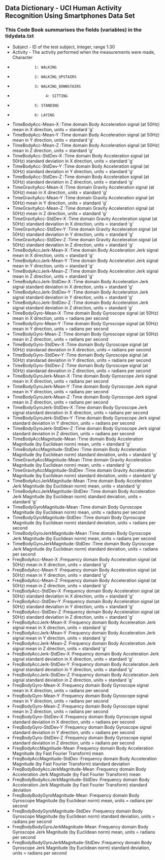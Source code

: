 ## Data Dictionary - UCI Human Activity Recognition Using Smartphones Data Set

### This Code Book summarises the fields (variables) in the tidydata.txt

* Subject - ID of the test subject, Integer, range 1:30
* Activity - The activity performed when the measurements were made, Character
*				1: WALKING
*				2: WALKING_UPSTAIRS
*				3: WALKING_DOWNSTAIRS
* 		             4: SITTING
*				5: STANDING
*				6: LAYING
* TimeBodyAcc-Mean-X          :Time domain Body Acceleration signal (at 50Hz) mean in X direction, units = standard 'g' 
* TimeBodyAcc-Mean-Y      		:Time domain Body Acceleration signal (at 50Hz) mean in Y direction, units = standard 'g'
* TimeBodyAcc-Mean-Z         	:Time domain Body Acceleration signal (at 50Hz) mean in Z direction, units = standard 'g'
* TimeBodyAcc-StdDev-X       :Time domain Body Acceleration signal (at 50Hz) standard deviation in X direction, units = standard 'g'
* TimeBodyAcc-StdDev-Y        :Time domain Body Acceleration signal (at 50Hz) standard deviation in Y direction, units = standard 'g'
* TimeBodyAcc-StdDev-Z        :Time domain Body Acceleration signal (at 50Hz) standard deviation in Z direction, units = standard 'g'
* TimeGravityAcc-Mean-X       :Time domain Gravity Acceleration signal (at 50Hz) mean in X direction, units = standard 'g'
* TimeGravityAcc-Mean-Y       :Time domain Gravity Acceleration signal (at 50Hz) mean in Y direction, units = standard 'g'
* TimeGravityAcc-Mean-Z       :Time domain Gravity Acceleration signal (at 50Hz) mean in Z direction, units = standard 'g'
* TimeGravityAcc-StdDev-X     :Time domain Gravity Acceleration signal (at 50Hz) standard deviation in X direction, units = standard 'g'
* TimeGravityAcc-StdDev-Y     :Time domain Gravity Acceleration signal (at 50Hz) standard deviation in Y direction, units = standard 'g'
* TimeGravityAcc-StdDev-Z     :Time domain Gravity Acceleration signal (at 50Hz) standard deviation in Z direction, units = standard 'g'
* TimeBodyAccJerk-Mean-X      :Time domain Body Acceleration Jerk signal mean in X direction, units = standard 'g'
* TimeBodyAccJerk-Mean-Y      :Time domain Body Acceleration Jerk signal mean in Y direction, units = standard 'g'
* TimeBodyAccJerk-Mean-Z      :Time domain Body Acceleration Jerk signal mean in Z direction, units = standard 'g'
* TimeBodyAccJerk-StdDev-X    :Time domain Body Acceleration Jerk signal standard deviation in X direction, units = standard 'g'
* TimeBodyAccJerk-StdDev-Y    :Time domain Body Acceleration Jerk signal standard deviation in Y direction, units = standard 'g'
* TimeBodyAccJerk-StdDev-Z    :Time domain Body Acceleration Jerk signal standard deviation in Z direction, units = standard 'g'
* TimeBodyGyro-Mean-X         :Time domain Body Gyroscope signal (at 50Hz) mean in X direction, units = radians per second 
* TimeBodyGyro-Mean-Y         :Time domain Body Gyroscope signal (at 50Hz) mean in Y direction, units = radians per second 
* TimeBodyGyro-Mean-Z         :Time domain Body Gyroscope signal (at 50Hz) mean in Z direction, units = radians per second 
* TimeBodyGyro-StdDev-X       :Time domain Body Gyroscope signal (at 50Hz) standarad deviation in X direction, units = radians per second
* TimeBodyGyro-StdDev-Y       :Time domain Body Gyroscope signal (at 50Hz) standarad deviation in Y direction, units = radians per second
* TimeBodyGyro-StdDev-Z       :Time domain Body Gyroscope signal (at 50Hz) standarad deviation in Z direction, units = radians per second
* TimeBodyGyroJerk-Mean-X     :Time domain Body Gyroscope Jerk signal mean in X direction, units = radians per second
* TimeBodyGyroJerk-Mean-Y     :Time domain Body Gyroscope Jerk signal mean in Y direction, units = radians per second
* TimeBodyGyroJerk-Mean-Z     :Time domain Body Gyroscope Jerk signal mean in Z direction, units = radians per second
* TimeBodyGyroJerk-StdDev-X   :Time domain Body Gyroscope Jerk signal standard deviation in X direction, units = radians per second
* TimeBodyGyroJerk-StdDev-Y   :Time domain Body Gyroscope Jerk signal standard deviation in Y direction, units = radians per second
* TimeBodyGyroJerk-StdDev-Z   :Time domain Body Gyroscope Jerk signal standard deviation in Z direction, units = radians per second
* TimeBodyAccMagnitude-Mean   :Time domain Body Acceleration Magnitude (by Euclidean norm) mean, units = standard 'g'
* TimeBodyAccMagnitude-StdDev :Time domain Body Acceleration Magnitude (by Euclidean norm) standard deviation, units = standard 'g'
* TimeGravityAccMagnitude-Mean  :Time domain Gravity Acceleration Magnitude (by Euclidean norm) mean, units = standard 'g'
* TimeGravityAccMagnitude-StdDev :Time domain Gravity Acceleration Magnitude (by Euclidean norm) standard deviation, units = standard 'g'
* TimeBodyAccJerkMagnitude-Mean :Time domain Body Acceleration Jerk Magnitude (by Euclidean norm) mean, units = standard 'g'
* TimeBodyAccJerkMagnitude-StdDev :Time domain Body Acceleration Jerk Magnitude (by Euclidean norm) standard deviation, units = standard 'g'
* TimeBodyGyroMagnitude-Mean :Time domain Body Gyroscope Magnitude (by Euclidean norm) mean, units = radians per second
* TimeBodyGyroMagnitude-StdDev  :Time domain Body Gyroscope Magnitude (by Euclidean norm) standard deviation, units = radians per second
* TimeBodyGyroJerkMagnitude-Mean  :Time domain Body Gyroscope Jerk Magnitude (by Euclidean norm) mean, units = radians per second
* TimeBodyGyroJerkMagnitude-StdDev   :Time domain Body Gyroscope Jerk Magnitude (by Euclidean norm) standard deviation, units = radians per second
* FreqBodyAcc-Mean-X         :Frequency domain Body Acceleration signal (at 50Hz) mean in X direction, units = standard 'g'
* FreqBodyAcc-Mean-Y         :Frequency domain Body Acceleration signal (at 50Hz) mean in Y direction, units = standard 'g'
* FreqBodyAcc-Mean-Z         :Frequency domain Body Acceleration signal (at 50Hz) mean in Z direction, units = standard 'g'
* FreqBodyAcc-StdDev-X       :Frequency domain Body Acceleration signal (at 50Hz) standard deviation in X direction, units = standard 'g'
* FreqBodyAcc-StdDev-Y       :Frequency domain Body Acceleration signal (at 50Hz) standard deviation in Y direction, units = standard 'g'
* FreqBodyAcc-StdDev-Z       :Frequency domain Body Acceleration signal (at 50Hz) standard deviation in Z direction, units = standard 'g'
* FreqBodyAccJerk-Mean-X     :Frequency domain Body Acceleration Jerk signal mean in X direction, units = standard 'g'
* FreqBodyAccJerk-Mean-Y    :Frequency domain Body Acceleration Jerk signal mean in Y direction, units = standard 'g'
* FreqBodyAccJerk-Mean-Z    :Frequency domain Body Acceleration Jerk signal mean in Z direction, units = standard 'g'
* FreqBodyAccJerk-StdDev-X    :Frequency domain Body Acceleration Jerk signal standard deviation in X direction, units = standard 'g'
* FreqBodyAccJerk-StdDev-Y    :Frequency domain Body Acceleration Jerk signal standard deviation in Y direction, units = standard 'g'
* FreqBodyAccJerk-StdDev-Z    :Frequency domain Body Acceleration Jerk signal standard deviation in Z direction, units = standard 'g'
* FreqBodyGyro-Mean-X    :Frequency domain Body Gyroscope signal mean in X direction, units = radians per second
* FreqBodyGyro-Mean-Y    :Frequency domain Body Gyroscope signal mean in Y direction, units = radians per second
* FreqBodyGyro-Mean-Z    :Frequency domain Body Gyroscope signal mean in Z direction, units = radians per second
* FreqBodyGyro-StdDev-X    :Frequency domain Body Gyroscope signal standard deviation in X direction, units = radians per second
* FreqBodyGyro-StdDev-Y :Frequency domain Body Gyroscope signal standard deviation in Y direction, units = radians per second
* FreqBodyGyro-StdDev-Z :Frequency domain Body Gyroscope signal standard deviation in Z direction, units = radians per second
* FreqBodyAccMagnitude-Mean     :Frequency domain Body Acceleration Magnitude (by Fast Fourier Transform) mean
* FreqBodyAccMagnitude-StdDev     :Frequency domain Body Acceleration Magnitude (by Fast Fourier Transform) standard deviation
* FreqBodyBodyAccJerkMagnitude-Mean     :Frequency domain Body Acceleration Jerk Magnitude (by Fast Fourier Transform) mean
* FreqBodyBodyAccJerkMagnitude-StdDev     :Frequency domain Body Acceleration Jerk Magnitude (by Fast Fourier Transform) standard deviation
* FreqBodyBodyGyroMagnitude-Mean     :Frequency domain Body Gyroscope Magnitude (by Euclidean norm) mean, units = radians per second
* FreqBodyBodyGyroMagnitude-StdDev      :Frequency domain Body Gyroscope Magnitude (by Euclidean norm) standard deviation, units = radians per second
* FreqBodyBodyGyroJerkMagnitude-Mean      :Frequency domain Body Gyroscope Jerk Magnitude (by Euclidean norm) mean, units = radians per second
* FreqBodyBodyGyroJerkMagnitude-StdDev     :Frequency domain Body Gyroscope Jerk Magnitude (by Euclidean norm) standard deviation, units = radians per second
